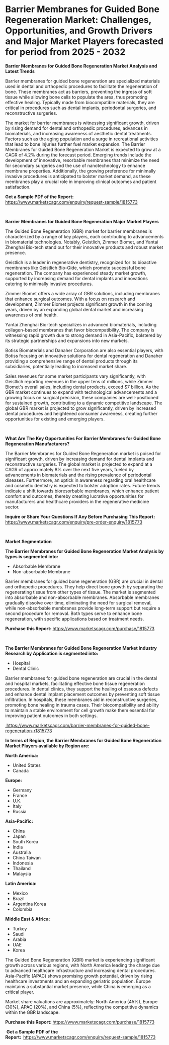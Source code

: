 <p><h1>Barrier Membranes for Guided Bone Regeneration Market: Challenges, Opportunities, and Growth Drivers and Major Market Players forecasted for period from 2025 - 2032</h1></p><p><strong>Barrier Membranes for Guided Bone Regeneration Market Analysis and Latest Trends</strong></p>
<p><p>Barrier membranes for guided bone regeneration are specialized materials used in dental and orthopedic procedures to facilitate the regeneration of bone. These membranes act as barriers, preventing the ingress of soft tissue while allowing bone cells to populate the area, thus promoting effective healing. Typically made from biocompatible materials, they are critical in procedures such as dental implants, periodontal surgeries, and reconstructive surgeries.</p><p>The market for barrier membranes is witnessing significant growth, driven by rising demand for dental and orthopedic procedures, advances in biomaterials, and increasing awareness of aesthetic dental treatments. Factors such as the aging population and a surge in recreational activities that lead to bone injuries further fuel market expansion. The Barrier Membranes for Guided Bone Regeneration Market is expected to grow at a CAGR of 4.2% during the forecast period. Emerging trends include the development of innovative, resorbable membranes that minimize the need for secondary surgeries and the use of nanotechnology to enhance membrane properties. Additionally, the growing preference for minimally invasive procedures is anticipated to bolster market demand, as these membranes play a crucial role in improving clinical outcomes and patient satisfaction.</p></p>
<p><strong>Get a Sample PDF of the Report:&nbsp;</strong> <a href="https://www.marketscagr.com/enquiry/request-sample/1815773?utm_campaign=2106&utm_medium=2&utm_source=Github&utm_content=ia&utm_term=13042025&utm_id=barrier-membranes-for-guided-bone-regeneration">https://www.marketscagr.com/enquiry/request-sample/1815773</a></p>
<p>&nbsp;</p>
<p><strong>Barrier Membranes for Guided Bone Regeneration Major Market Players</strong></p>
<p><p>The Guided Bone Regeneration (GBR) market for barrier membranes is characterized by a range of key players, each contributing to advancements in biomaterial technologies. Notably, Geistlich, Zimmer Biomet, and Yantai Zhenghai Bio-tech stand out for their innovative products and robust market presence.</p><p>Geistlich is a leader in regenerative dentistry, recognized for its bioactive membranes like Geistlich Bio-Gide, which promote successful bone regeneration. The company has experienced steady market growth, supported by increasing demand for dental implants and innovations catering to minimally invasive procedures.</p><p>Zimmer Biomet offers a wide array of GBR solutions, including membranes that enhance surgical outcomes. With a focus on research and development, Zimmer Biomet projects significant growth in the coming years, driven by an expanding global dental market and increasing awareness of oral health.</p><p>Yantai Zhenghai Bio-tech specializes in advanced biomaterials, including collagen-based membranes that favor biocompatibility. The company is witnessing rapid growth due to strong demand in Asia-Pacific, bolstered by its strategic partnerships and expansions into new markets.</p><p>Botiss Biomaterials and Danaher Corporation are also essential players, with Botiss focusing on innovative solutions for dental regeneration and Danaher providing a comprehensive range of dental products through its subsidiaries, potentially leading to increased market share.</p><p>Sales revenues for some market participants vary significantly, with Geistlich reporting revenues in the upper tens of millions, while Zimmer Biomet's overall sales, including dental products, exceed $7 billion. As the GBR market continues to expand with technological advancements and a growing focus on surgical precision, these companies are well-positioned for sustained growth, contributing to a dynamic competitive landscape. The global GBR market is projected to grow significantly, driven by increased dental procedures and heightened consumer awareness, creating further opportunities for existing and emerging players.</p></p>
<p>&nbsp;</p>
<p><strong>What Are The Key Opportunities For Barrier Membranes for Guided Bone Regeneration Manufacturers?</strong></p>
<p><p>The Barrier Membranes for Guided Bone Regeneration market is poised for significant growth, driven by increasing demand for dental implants and reconstructive surgeries. The global market is projected to expand at a CAGR of approximately 8% over the next five years, fueled by advancements in biomaterials and the rising prevalence of periodontal diseases. Furthermore, an uptick in awareness regarding oral healthcare and cosmetic dentistry is expected to bolster adoption rates. Future trends indicate a shift towards bioresorbable membranes, which enhance patient comfort and outcomes, thereby creating lucrative opportunities for manufacturers and healthcare providers in the regenerative medicine sector.</p></p>
<p><strong>Inquire or Share Your Questions If Any Before Purchasing This Report:</strong> <a href="https://www.marketscagr.com/enquiry/pre-order-enquiry/1815773?utm_campaign=2106&utm_medium=2&utm_source=Github&utm_content=ia&utm_term=13042025&utm_id=barrier-membranes-for-guided-bone-regeneration">https://www.marketscagr.com/enquiry/pre-order-enquiry/1815773</a></p>
<p>&nbsp;</p>
<p><strong>Market Segmentation</strong></p>
<p><strong>The Barrier Membranes for Guided Bone Regeneration Market Analysis by types is segmented into:</strong></p>
<p><ul><li>Absorbable Membrane</li><li>Non-absorbable Membrane</li></ul></p>
<p><p>Barrier membranes for guided bone regeneration (GBR) are crucial in dental and orthopedic procedures. They help direct bone growth by separating the regenerating tissue from other types of tissue. The market is segmented into absorbable and non-absorbable membranes. Absorbable membranes gradually dissolve over time, eliminating the need for surgical removal, while non-absorbable membranes provide long-term support but require a second procedure for removal. Both types serve to enhance bone regeneration, with specific applications based on treatment needs.</p></p>
<p><strong>Purchase this Report:&nbsp;</strong><a href="https://www.marketscagr.com/purchase/1815773?utm_campaign=2106&utm_medium=2&utm_source=Github&utm_content=ia&utm_term=13042025&utm_id=barrier-membranes-for-guided-bone-regeneration">https://www.marketscagr.com/purchase/1815773</a></p>
<p>&nbsp;</p>
<p><strong>The Barrier Membranes for Guided Bone Regeneration Market Industry Research by Application is segmented into:</strong></p>
<p><ul><li>Hospital</li><li>Dental Clinic</li></ul></p>
<p><p>Barrier membranes for guided bone regeneration are crucial in the dental and hospital markets, facilitating effective bone tissue regeneration procedures. In dental clinics, they support the healing of osseous defects and enhance dental implant placement outcomes by preventing soft tissue infiltration. In hospitals, these membranes aid in reconstructive surgeries, promoting bone healing in trauma cases. Their biocompatibility and ability to maintain a stable environment for cell growth make them essential for improving patient outcomes in both settings.</p></p>
<p><a href="https://www.marketscagr.com/barrier-membranes-for-guided-bone-regeneration-r1815773?utm_campaign=2106&utm_medium=2&utm_source=Github&utm_content=ia&utm_term=13042025&utm_id=barrier-membranes-for-guided-bone-regeneration">&nbsp;https://www.marketscagr.com/barrier-membranes-for-guided-bone-regeneration-r1815773</a></p>
<p><strong>In terms of Region, the Barrier Membranes for Guided Bone Regeneration Market Players available by Region are:</strong></p>
<p>
    <p> <strong> North America: </strong>
        <ul>
            <li>United States</li>
            <li>Canada</li>
        </ul>
        </p> 
    <p> <strong> Europe: </strong>
        <ul>
            <li>Germany</li>
            <li>France</li>
            <li>U.K.</li>
            <li>Italy</li>
            <li>Russia</li>
        </ul>
        </p> 
    <p> <strong> Asia-Pacific: </strong>
        <ul>
            <li>China</li>
            <li>Japan</li>
            <li>South Korea</li>
            <li>India</li>
            <li>Australia</li>
            <li>China Taiwan</li>
            <li>Indonesia</li>
            <li>Thailand</li>
            <li>Malaysia</li>
        </ul>
        </p> 
    <p> <strong> Latin America: </strong>
        <ul>
            <li>Mexico</li>
            <li>Brazil</li>
            <li>Argentina Korea</li>
            <li>Colombia</li>
        </ul>
        </p> 
    <p> <strong> Middle East & Africa: </strong>
        <ul>
            <li>Turkey</li>
            <li>Saudi</li>
            <li>Arabia</li>
            <li>UAE</li>
            <li>Korea</li>
        </ul>
    </p>
    </p>
<p><p>The Guided Bone Regeneration (GBR) market is experiencing significant growth across various regions, with North America leading the charge due to advanced healthcare infrastructure and increasing dental procedures. Asia-Pacific (APAC) shows promising growth potential, driven by rising healthcare investments and an expanding geriatric population. Europe maintains a substantial market presence, while China is emerging as a critical player. </p><p>Market share valuations are approximately: North America (45%), Europe (30%), APAC (20%), and China (5%), reflecting the competitive dynamics within the GBR landscape.</p></p>
<p><strong>Purchase this Report: </strong><a href="https://www.marketscagr.com/purchase/1815773?utm_campaign=2106&utm_medium=2&utm_source=Github&utm_content=ia&utm_term=13042025&utm_id=barrier-membranes-for-guided-bone-regeneration">https://www.marketscagr.com/purchase/1815773</a></p>
<p>&nbsp;<strong>Get a Sample PDF of the Report:&nbsp;&nbsp;</strong><a href="https://www.marketscagr.com/enquiry/request-sample/1815773?utm_campaign=2106&utm_medium=2&utm_source=Github&utm_content=ia&utm_term=13042025&utm_id=barrier-membranes-for-guided-bone-regeneration">https://www.marketscagr.com/enquiry/request-sample/1815773</a></p>
<p><strong></strong></p>
<p><p></p><p></p><p></p></p>